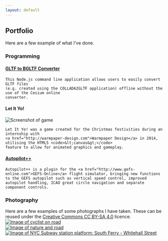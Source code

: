 ```yaml
---
layout: default
---
```


## Portfolio

<p>Here are a few example of what I've done.</p>

<div class="col-lg-6">
  <h3>Programming</h3>

  <div class="row marketing">
    <h4><a href="https://github.com/Qantas94Heavy/binary-gtlf-utils">GLTF to BGLTF Converter</a></h4>

    This Node.js command line application allows users to easily convert GLTF files
    (e.g. created using the COLLADA2GLTF application) offline without the use of the Cesium online
    converter.
  </div>

  <div class="row marketing">
    <h4>Let It Yo!</h4>
    <img src="{{ site.baseurl }}/img/let-it-yo.png" alt="Screenshot of game" class="img-responsive">

    Let It Yo! was a game created for the Christmas festivities during an internship with
    <a href="http://warmpaper-design.com">Warmpaper Design</a> in 2014, utilising the HTML5 <code>&lt;canvas&gt;</code>
    feature to allow for animated graphics and gameplay.
  </div>

  <div class="row marketing">
    <h4><a href="https://github.com/Qantas94Heavy/autopilot-pp">Autopilot++</a></h4>

    Autopilot++ is a plugin for the <a href="http://www.gefs-online.com">GEFS-Online</a> flight simulator, bringing new functions
    to the GEFS autopilot such as vertical speed control, improved autopilot handling, ICAO great circle navigation and separate
    component controls.
  </div>
</div>

<div class="col-lg-6">
  <h3>Photography</h3>

  <div class="row marketing">
    Here are a few examples of some photographs I have taken. These can be reused under the
    <a href="https://creativecommons.org/licenses/by-sa/4.0/">Creative Commons CC BY-SA 4.0</a>
    licence.
  </div>

  <div class="row marketing">
    <a href="{{ site.baseurl }}/img/img1.jpeg">
      <img src="{{ site.baseurl }}/img/img1-preview.jpeg"
           alt="Image of cyclist on road" class="img-responsive">
    </a>
  </div>

  <div class="row marketing">
    <a href="{{ site.baseurl }}/img/img2.jpeg">
      <img src="{{ site.baseurl }}/img/img2-preview.jpeg"
           alt="Image of nature and road" class="img-responsive">
    </a>
  </div>

  <div class="row marketing">
    <a href="{{ site.baseurl }}/img/img3.jpeg">
      <img src="{{ site.baseurl }}/img/img3-preview.jpeg"
           alt="Image of NYC Subway station platform: South Ferry - Whitehall Street"
           class="img-responsive">
    </a>
  </div>
</div>
